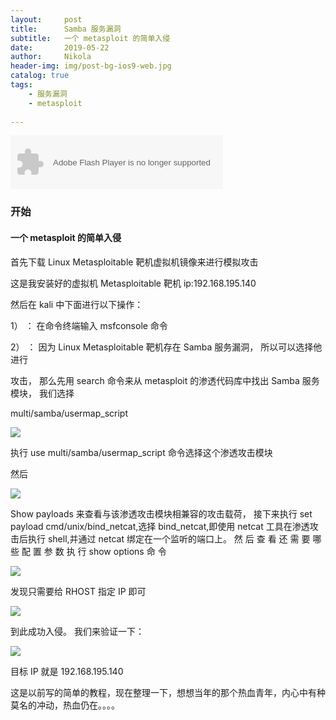 ```yaml
---
layout:     post
title:      Samba 服务漏洞
subtitle:   一个 metasploit 的简单入侵
date:       2019-05-22
author:     Nikola
header-img: img/post-bg-ios9-web.jpg
catalog: true
tags:
    - 服务漏洞
    - metasploit
    
---
```


<object width="340" height="86" data="https://music.163.com/#/outchain/2/1341964346/" 
type="application/x-shockwave-flash"></object> 



### 开始

#### 一个 metasploit 的简单入侵

首先下载 Linux Metasploitable 靶机虚拟机镜像来进行模拟攻击

这是我安装好的虚拟机 Metasploitable 靶机 ip:192.168.195.140

然后在 kali 中下面进行以下操作：

1） ： 在命令终端输入 msfconsole 命令

2） ： 因为 Linux Metasploitable 靶机存在 Samba 服务漏洞， 所以可以选择他进行

攻击， 那么先用 search 命令来从 metasploit 的渗透代码库中找出 Samba 服务模块， 我们选择

multi/samba/usermap_script 

![](https://nikolablog-1258612035.cos.ap-shanghai.myqcloud.com/20190522162406.png)

执行 use multi/samba/usermap_script 命令选择这个渗透攻击模块 

然后 

![](https://nikolablog-1258612035.cos.ap-shanghai.myqcloud.com/20190522162528.png)

Show payloads 来查看与该渗透攻击模块相兼容的攻击载荷， 接下来执行 set payload
cmd/unix/bind_netcat,选择 bind_netcat,即使用 netcat 工具在渗透攻击后执行 shell,并通过
netcat 绑定在一个监听的端口上。
然 后 查 看 还 需 要 哪 些 配 置 参 数 执 行 show options 命 令 

![](https://nikolablog-1258612035.cos.ap-shanghai.myqcloud.com/20190522162620.png)

发现只需要给 RHOST 指定 IP 即可 

![](https://nikolablog-1258612035.cos.ap-shanghai.myqcloud.com/20190522162658.png)

到此成功入侵。
我们来验证一下： 

![](https://nikolablog-1258612035.cos.ap-shanghai.myqcloud.com/20190522162749.png)

目标 IP 就是 192.168.195.140 

这是以前写的简单的教程，现在整理一下，想想当年的那个热血青年，内心中有种莫名的冲动，热血仍在。。。。